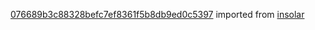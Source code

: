 [076689b3c88328befc7ef8361f5b8db9ed0c5397](https://github.com/insolar/insolar/commit/076689b3c88328befc7ef8361f5b8db9ed0c5397) imported from [insolar](https://github.com/insolar/insolar)
